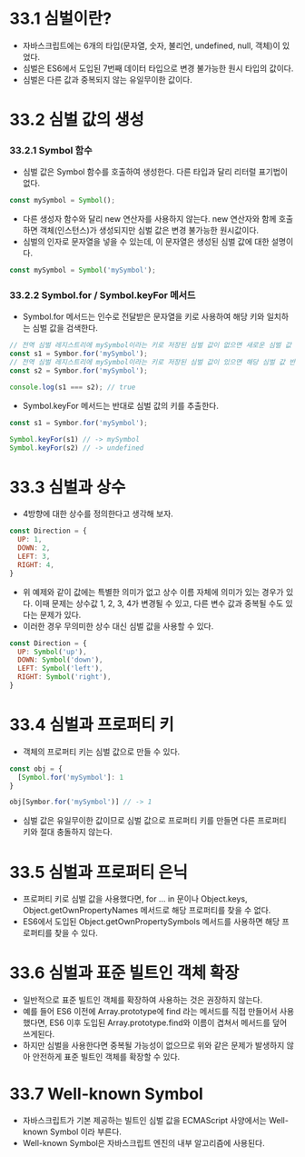 # 33.1 심벌이란?

- 자바스크립트에는 6개의 타입(문자열, 숫자, 불리언, undefined, null, 객체)이 있었다.
- 심벌은 ES6에서 도입된 7번째 데이터 타입으로 변경 불가능한 원시 타입의 값이다.
- 심벌은 다른 값과 중복되지 않는 유일무이한 값이다.

# 33.2 심벌 값의 생성

### 33.2.1 Symbol 함수

- 심벌 값은 Symbol 함수를 호출하여 생성한다. 다른 타입과 달리 리터럴 표기법이 없다.

```jsx
const mySymbol = Symbol();
```

- 다른 생성자 함수와 달리 new 연산자를 사용하지 않는다. new 연산자와 함께 호출하면 객체(인스턴스)가 생성되지만 심벌 값은 변경 불가능한 원시값이다.
- 심벌의 인자로 문자열을 넣을 수 있는데, 이 문자열은 생성된 심벌  값에 대한 설명이다.

```jsx
const mySymbol = Symbol('mySymbol');
```

### 33.2.2 Symbol.for / Symbol.keyFor 메서드

- Symbol.for 메서드는 인수로 전달받은 문자열을 키로 사용하여 해당 키와 일치하는 심벌 값을 검색한다.

```jsx
// 전역 심벌 레지스트리에 mySymbol이라는 키로 저장된 심벌 값이 없으면 새로운 심벌 값 생성
const s1 = Symbor.for('mySymbol');
// 전역 심벌 레지스트리에 mySymbol이라는 키로 저장된 심벌 값이 있으면 해당 심벌 값 반환
const s2 = Symbor.for('mySymbol');

console.log(s1 === s2); // true
```

- Symbol.keyFor 메서드는 반대로 심벌 값의 키를 추출한다.

```jsx
const s1 = Symbor.for('mySymbol');

Symbol.keyFor(s1) // -> mySymbol
Symbol.keyFor(s2) // -> undefined
```

# 33.3 심벌과 상수

- 4방향에 대한 상수를 정의한다고 생각해 보자.

```jsx
const Direction = {
  UP: 1,
  DOWN: 2,
  LEFT: 3,
  RIGHT: 4,
}
```

- 위 예제와 같이 값에는 특별한 의미가 없고 상수 이름 자체에 의미가 있는 경우가 있다. 이때 문제는 상수값 1, 2, 3, 4가 변경될 수 있고, 다른 변수 값과 중복될 수도 있다는 문제가 있다.
- 이러한 경우 무의미한 상수 대신 심벌 값을 사용할 수 있다.

```jsx
const Direction = {
  UP: Symbol('up'),
  DOWN: Symbol('down'),
  LEFT: Symbol('left'),
  RIGHT: Symbol('right'),
}
```

# 33.4 심벌과 프로퍼티 키

- 객체의 프로퍼티 키는 심벌 값으로 만들 수 있다.

```jsx
const obj = {
  [Symbol.for('mySymbol']: 1
}

obj[Symbor.for('mySymbol')] // -> 1
```

- 심벌 값은 유일무이한 값이므로 심벌 값으로 프로퍼티 키를 만들면 다른 프로퍼티 키와 절대 충돌하지 않는다.

# 33.5 심벌과 프로퍼티 은닉

- 프로퍼티 키로 심벌 값을 사용했다면, for … in 문이나 Object.keys, Object.getOwnPropertyNames 메서드로 해당 프로퍼티를 찾을 수 없다.
- ES6에서 도입된 Object.getOwnPropertySymbols 메서드를 사용하면 해당 프로퍼티를 찾을 수 있다.

# 33.6 심벌과 표준 빌트인 객체 확장

- 일반적으로 표준 빌트인 객체를 확장하여 사용하는 것은 권장하지 않는다.
- 예를 들어 ES6 이전에 Array.prototype에 find 라는 메서드를 직접 만들어서 사용했다면, ES6 이후 도입된 Array.prototype.find와 이름이 겹쳐서 메서드를 덮어 쓰게된다.
- 하지만 심벌을 사용한다면 중복될 가능성이 없으므로 위와 같은 문제가 발생하지 않아 안전하게 표준 빌트인 객체를 확장할 수 있다.

# 33.7 Well-known Symbol

- 자바스크립트가 기본 제공하는 빌트인 심벌 값을 ECMAScript 사양에서는 Well-known Symbol 이라 부른다.
- Well-known Symbol은 자바스크립트 엔진의 내부 알고리즘에 사용된다.
